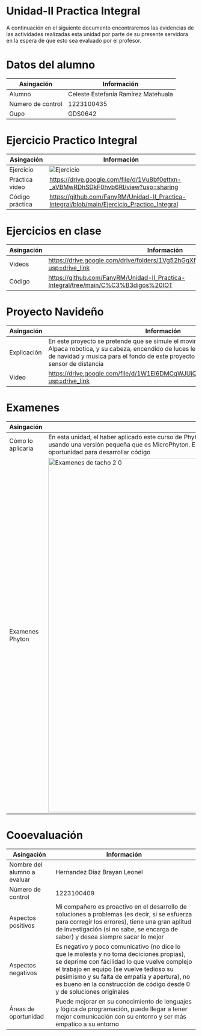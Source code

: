 # Unidad-II Practica Integral
A continuación en el siguiente documento encontraremos las evidencias de las actividades realizadas esta unidad por parte de su presente servidora en la espera de que esto sea evaluado por el profesor.


# Datos del alumno
| Asingación | Información |
|--|--|
| Alumno | Celeste Estefanía Ramírez Matehuala |
| Número de control | 1223100435 |
| Gupo | GDS0642 |


# Ejercicio Practico Integral
| Asingación | Información |
|--|--|
| Ejercicio | ![Ejercicio](https://github.com/user-attachments/assets/bcb5fd4c-8c51-45f7-84a8-1b106c80a211)|
| Práctica video | https://drive.google.com/file/d/1Vu8bf0ettxn-_aVBMwRDhSDkF0hvb6RI/view?usp=sharing |
| Código práctica | https://github.com/FanyRM/Unidad-II_Practica-Integral/blob/main/Ejercicio_Practico_Integral |


# Ejercicios en clase
| Asingación | Información |
|--|--|
| Videos | https://drive.google.com/drive/folders/1Vg52hGgXfoQ5zpYNFCtLAtxAqX_tDwXe?usp=drive_link |
| Código | https://github.com/FanyRM/Unidad-II_Practica-Integral/tree/main/C%C3%B3digos%20IOT |


# Proyecto Navideño
| Asingación | Información |
|--|--|
| Explicación | En este proyecto se pretende que se simule el movimiento de las patas de una Alpaca robotica, y su cabeza, encendido de luces led para una serie en el arbol de navidad y musica para el fondo de este proyecto teniendo como activador un sensor de distancia |
| Video | https://drive.google.com/file/d/1W1El6DMCqWJUjQBbjjHQjIiACA5wWXpn/view?usp=drive_link |


# Examenes
| Asingación | Información |
|--|--|
| Cómo lo aplicaria | En esta unidad, el haber aplicado este curso de Phyton me facilita el conocimiento para aplicarlo en mi proyecto navideño, usando una versión pequeña que es MicroPhyton. Es un lenguaje fácil y aunque tiene su chiste tiene una gran area de oportunidad para desarrollar código |
| Examenes Phyton | <img width="942" alt="Examenes de tacho 2 0" src="https://github.com/user-attachments/assets/eec177b1-0733-42cc-a146-5cfaf695bdb0">|

# Cooevaluación
| Asingación | Información |
|--|--|
| Nombre del alumno  a evaluar | Hernandez Diaz Brayan Leonel |
| Número de control | 1223100409 |
| Aspectos positivos | Mi compañero es proactivo en el desarrollo de soluciones a problemas (es decir, si se esfuerza para corregir los errores), tiene una gran aplitud de investigación (si no sabe, se encarga de saber) y desea siempre sacar lo mejor |
| Aspectos negativos | Es negativo y poco comunicativo (no dice lo que le molesta y no toma deciciones propias), se deprime con fácilidad lo que vuelve complejo el trabajo en equipo (se vuelve tedioso su pesimismo y su falta de empatía y apertura), no es bueno en la construcción de código desde 0 y de soluciones originales |
| Áreas de oportunidad | Puede mejorar en su conocimiento de lenguajes y lógica de programación, puede llegar a tener mejor comunicación con su entorno y ser más empatico a su entorno |
